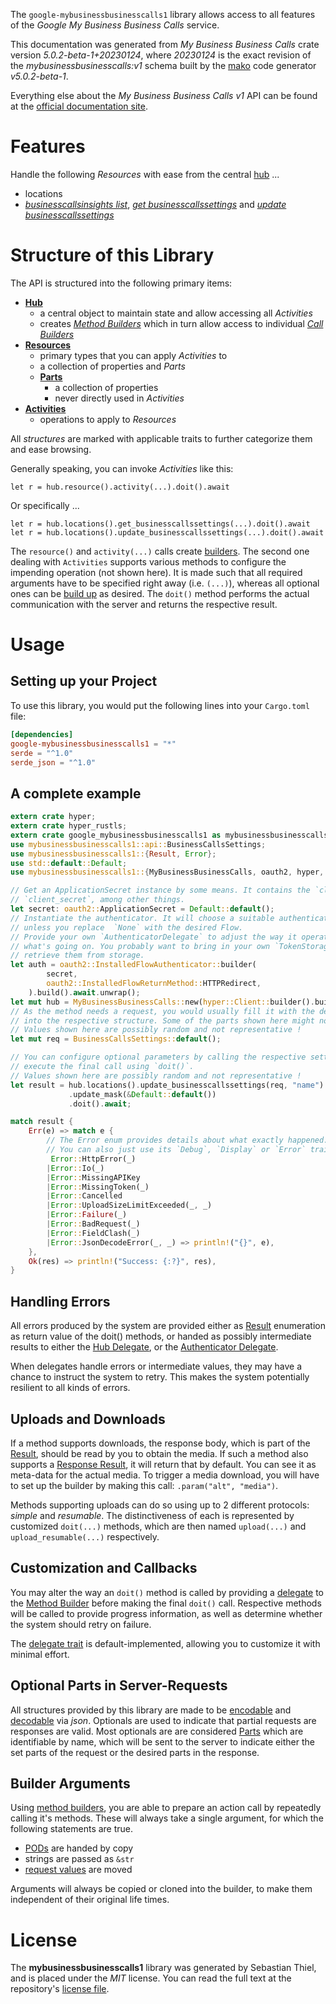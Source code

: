 <!---
DO NOT EDIT !
This file was generated automatically from 'src/generator/templates/api/README.md.mako'
DO NOT EDIT !
-->
The `google-mybusinessbusinesscalls1` library allows access to all features of the *Google My Business Business Calls* service.

This documentation was generated from *My Business Business Calls* crate version *5.0.2-beta-1+20230124*, where *20230124* is the exact revision of the *mybusinessbusinesscalls:v1* schema built by the [mako](http://www.makotemplates.org/) code generator *v5.0.2-beta-1*.

Everything else about the *My Business Business Calls* *v1* API can be found at the
[official documentation site](https://developers.google.com/my-business/).
# Features

Handle the following *Resources* with ease from the central [hub](https://docs.rs/google-mybusinessbusinesscalls1/5.0.2-beta-1+20230124/google_mybusinessbusinesscalls1/MyBusinessBusinessCalls) ... 

* locations
 * [*businesscallsinsights list*](https://docs.rs/google-mybusinessbusinesscalls1/5.0.2-beta-1+20230124/google_mybusinessbusinesscalls1/api::LocationBusinesscallsinsightListCall), [*get businesscallssettings*](https://docs.rs/google-mybusinessbusinesscalls1/5.0.2-beta-1+20230124/google_mybusinessbusinesscalls1/api::LocationGetBusinesscallssettingCall) and [*update businesscallssettings*](https://docs.rs/google-mybusinessbusinesscalls1/5.0.2-beta-1+20230124/google_mybusinessbusinesscalls1/api::LocationUpdateBusinesscallssettingCall)




# Structure of this Library

The API is structured into the following primary items:

* **[Hub](https://docs.rs/google-mybusinessbusinesscalls1/5.0.2-beta-1+20230124/google_mybusinessbusinesscalls1/MyBusinessBusinessCalls)**
    * a central object to maintain state and allow accessing all *Activities*
    * creates [*Method Builders*](https://docs.rs/google-mybusinessbusinesscalls1/5.0.2-beta-1+20230124/google_mybusinessbusinesscalls1/client::MethodsBuilder) which in turn
      allow access to individual [*Call Builders*](https://docs.rs/google-mybusinessbusinesscalls1/5.0.2-beta-1+20230124/google_mybusinessbusinesscalls1/client::CallBuilder)
* **[Resources](https://docs.rs/google-mybusinessbusinesscalls1/5.0.2-beta-1+20230124/google_mybusinessbusinesscalls1/client::Resource)**
    * primary types that you can apply *Activities* to
    * a collection of properties and *Parts*
    * **[Parts](https://docs.rs/google-mybusinessbusinesscalls1/5.0.2-beta-1+20230124/google_mybusinessbusinesscalls1/client::Part)**
        * a collection of properties
        * never directly used in *Activities*
* **[Activities](https://docs.rs/google-mybusinessbusinesscalls1/5.0.2-beta-1+20230124/google_mybusinessbusinesscalls1/client::CallBuilder)**
    * operations to apply to *Resources*

All *structures* are marked with applicable traits to further categorize them and ease browsing.

Generally speaking, you can invoke *Activities* like this:

```Rust,ignore
let r = hub.resource().activity(...).doit().await
```

Or specifically ...

```ignore
let r = hub.locations().get_businesscallssettings(...).doit().await
let r = hub.locations().update_businesscallssettings(...).doit().await
```

The `resource()` and `activity(...)` calls create [builders][builder-pattern]. The second one dealing with `Activities` 
supports various methods to configure the impending operation (not shown here). It is made such that all required arguments have to be 
specified right away (i.e. `(...)`), whereas all optional ones can be [build up][builder-pattern] as desired.
The `doit()` method performs the actual communication with the server and returns the respective result.

# Usage

## Setting up your Project

To use this library, you would put the following lines into your `Cargo.toml` file:

```toml
[dependencies]
google-mybusinessbusinesscalls1 = "*"
serde = "^1.0"
serde_json = "^1.0"
```

## A complete example

```Rust
extern crate hyper;
extern crate hyper_rustls;
extern crate google_mybusinessbusinesscalls1 as mybusinessbusinesscalls1;
use mybusinessbusinesscalls1::api::BusinessCallsSettings;
use mybusinessbusinesscalls1::{Result, Error};
use std::default::Default;
use mybusinessbusinesscalls1::{MyBusinessBusinessCalls, oauth2, hyper, hyper_rustls, chrono, FieldMask};

// Get an ApplicationSecret instance by some means. It contains the `client_id` and 
// `client_secret`, among other things.
let secret: oauth2::ApplicationSecret = Default::default();
// Instantiate the authenticator. It will choose a suitable authentication flow for you, 
// unless you replace  `None` with the desired Flow.
// Provide your own `AuthenticatorDelegate` to adjust the way it operates and get feedback about 
// what's going on. You probably want to bring in your own `TokenStorage` to persist tokens and
// retrieve them from storage.
let auth = oauth2::InstalledFlowAuthenticator::builder(
        secret,
        oauth2::InstalledFlowReturnMethod::HTTPRedirect,
    ).build().await.unwrap();
let mut hub = MyBusinessBusinessCalls::new(hyper::Client::builder().build(hyper_rustls::HttpsConnectorBuilder::new().with_native_roots().https_or_http().enable_http1().enable_http2().build()), auth);
// As the method needs a request, you would usually fill it with the desired information
// into the respective structure. Some of the parts shown here might not be applicable !
// Values shown here are possibly random and not representative !
let mut req = BusinessCallsSettings::default();

// You can configure optional parameters by calling the respective setters at will, and
// execute the final call using `doit()`.
// Values shown here are possibly random and not representative !
let result = hub.locations().update_businesscallssettings(req, "name")
             .update_mask(&Default::default())
             .doit().await;

match result {
    Err(e) => match e {
        // The Error enum provides details about what exactly happened.
        // You can also just use its `Debug`, `Display` or `Error` traits
         Error::HttpError(_)
        |Error::Io(_)
        |Error::MissingAPIKey
        |Error::MissingToken(_)
        |Error::Cancelled
        |Error::UploadSizeLimitExceeded(_, _)
        |Error::Failure(_)
        |Error::BadRequest(_)
        |Error::FieldClash(_)
        |Error::JsonDecodeError(_, _) => println!("{}", e),
    },
    Ok(res) => println!("Success: {:?}", res),
}

```
## Handling Errors

All errors produced by the system are provided either as [Result](https://docs.rs/google-mybusinessbusinesscalls1/5.0.2-beta-1+20230124/google_mybusinessbusinesscalls1/client::Result) enumeration as return value of
the doit() methods, or handed as possibly intermediate results to either the 
[Hub Delegate](https://docs.rs/google-mybusinessbusinesscalls1/5.0.2-beta-1+20230124/google_mybusinessbusinesscalls1/client::Delegate), or the [Authenticator Delegate](https://docs.rs/yup-oauth2/*/yup_oauth2/trait.AuthenticatorDelegate.html).

When delegates handle errors or intermediate values, they may have a chance to instruct the system to retry. This 
makes the system potentially resilient to all kinds of errors.

## Uploads and Downloads
If a method supports downloads, the response body, which is part of the [Result](https://docs.rs/google-mybusinessbusinesscalls1/5.0.2-beta-1+20230124/google_mybusinessbusinesscalls1/client::Result), should be
read by you to obtain the media.
If such a method also supports a [Response Result](https://docs.rs/google-mybusinessbusinesscalls1/5.0.2-beta-1+20230124/google_mybusinessbusinesscalls1/client::ResponseResult), it will return that by default.
You can see it as meta-data for the actual media. To trigger a media download, you will have to set up the builder by making
this call: `.param("alt", "media")`.

Methods supporting uploads can do so using up to 2 different protocols: 
*simple* and *resumable*. The distinctiveness of each is represented by customized 
`doit(...)` methods, which are then named `upload(...)` and `upload_resumable(...)` respectively.

## Customization and Callbacks

You may alter the way an `doit()` method is called by providing a [delegate](https://docs.rs/google-mybusinessbusinesscalls1/5.0.2-beta-1+20230124/google_mybusinessbusinesscalls1/client::Delegate) to the 
[Method Builder](https://docs.rs/google-mybusinessbusinesscalls1/5.0.2-beta-1+20230124/google_mybusinessbusinesscalls1/client::CallBuilder) before making the final `doit()` call. 
Respective methods will be called to provide progress information, as well as determine whether the system should 
retry on failure.

The [delegate trait](https://docs.rs/google-mybusinessbusinesscalls1/5.0.2-beta-1+20230124/google_mybusinessbusinesscalls1/client::Delegate) is default-implemented, allowing you to customize it with minimal effort.

## Optional Parts in Server-Requests

All structures provided by this library are made to be [encodable](https://docs.rs/google-mybusinessbusinesscalls1/5.0.2-beta-1+20230124/google_mybusinessbusinesscalls1/client::RequestValue) and 
[decodable](https://docs.rs/google-mybusinessbusinesscalls1/5.0.2-beta-1+20230124/google_mybusinessbusinesscalls1/client::ResponseResult) via *json*. Optionals are used to indicate that partial requests are responses 
are valid.
Most optionals are are considered [Parts](https://docs.rs/google-mybusinessbusinesscalls1/5.0.2-beta-1+20230124/google_mybusinessbusinesscalls1/client::Part) which are identifiable by name, which will be sent to 
the server to indicate either the set parts of the request or the desired parts in the response.

## Builder Arguments

Using [method builders](https://docs.rs/google-mybusinessbusinesscalls1/5.0.2-beta-1+20230124/google_mybusinessbusinesscalls1/client::CallBuilder), you are able to prepare an action call by repeatedly calling it's methods.
These will always take a single argument, for which the following statements are true.

* [PODs][wiki-pod] are handed by copy
* strings are passed as `&str`
* [request values](https://docs.rs/google-mybusinessbusinesscalls1/5.0.2-beta-1+20230124/google_mybusinessbusinesscalls1/client::RequestValue) are moved

Arguments will always be copied or cloned into the builder, to make them independent of their original life times.

[wiki-pod]: http://en.wikipedia.org/wiki/Plain_old_data_structure
[builder-pattern]: http://en.wikipedia.org/wiki/Builder_pattern
[google-go-api]: https://github.com/google/google-api-go-client

# License
The **mybusinessbusinesscalls1** library was generated by Sebastian Thiel, and is placed 
under the *MIT* license.
You can read the full text at the repository's [license file][repo-license].

[repo-license]: https://github.com/Byron/google-apis-rsblob/main/LICENSE.md

